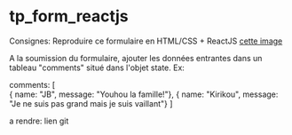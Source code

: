 # tp_form_reactjs

Consignes: Reproduire ce formulaire en HTML/CSS + ReactJS [cette image](https://github.com/Samsara-GOG/tp_form_reactjs/blob/master/reactjs-form.png)

A la soumission du formulaire, ajouter les données entrantes dans un tableau "comments" situé dans l'objet state.
Ex: 

comments: [  
{ name: "JB", message: "Youhou la famille!"},
{ name: "Kirikou", message: "Je ne suis pas grand mais je suis vaillant"}
 ]

a rendre: lien git

